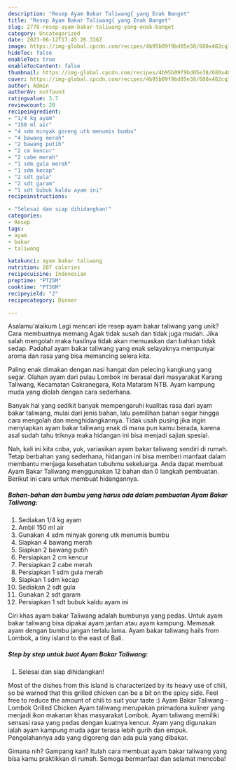```yaml
---
description: "Resep Ayam Bakar Taliwang{ yang Enak Banget"
title: "Resep Ayam Bakar Taliwang{ yang Enak Banget"
slug: 2778-resep-ayam-bakar-taliwang-yang-enak-banget
category: Uncategorized
date: 2023-06-12T17:45:26.336Z
image: https://img-global.cpcdn.com/recipes/4b95b09f9bd05e38/680x482cq70/ayam-bakar-taliwang-foto-resep-utama.jpg
hideToc: false
enableToc: true
enableTocContent: false
thumbnail: https://img-global.cpcdn.com/recipes/4b95b09f9bd05e38/680x482cq70/ayam-bakar-taliwang-foto-resep-utama.jpg
cover: https://img-global.cpcdn.com/recipes/4b95b09f9bd05e38/680x482cq70/ayam-bakar-taliwang-foto-resep-utama.jpg
author: Admin
authorAv: notfound
ratingvalue: 3.7
reviewcount: 20
recipeingredient:
- "1/4 kg ayam"
- "150 ml air"
- "4 sdm minyak goreng utk menumis bumbu"
- "4 bawang merah"
- "2 bawang putih"
- "2 cm kencur"
- "2 cabe merah"
- "1 sdm gula merah"
- "1 sdm kecap"
- "2 sdt gula"
- "2 sdt garam"
- "1 sdt bubuk kaldu ayam ini"
recipeinstructions:

- "Selesai dan siap dihidangkan!"
categories:
- Resep
tags:
- ayam
- bakar
- taliwang

katakunci: ayam bakar taliwang 
nutrition: 207 calories
recipecuisine: Indonesian
preptime: "PT25M"
cooktime: "PT36M"
recipeyield: "2"
recipecategory: Dinner

---
```



Asalamu'alaikum Lagi mencari ide resep ayam bakar taliwang yang unik? Cara membuatnya memang Agak tidak susah dan tidak juga mudah. Jika salah mengolah maka hasilnya tidak akan memuaskan dan bahkan tidak sedap. Padahal ayam bakar taliwang yang enak selayaknya mempunyai aroma dan rasa yang bisa memancing selera kita.


Paling enak dimakan dengan nasi hangat dan pelecing kangkung yang segar. Olahan ayam dari pulau Lombok ini berasal dari masyarakat Karang Taliwang, Kecamatan Cakranegara, Kota Mataram NTB. Ayam kampung muda yang diolah dengan cara sederhana.

Banyak hal yang sedikit banyak mempengaruhi kualitas rasa dari ayam bakar taliwang, mulai dari jenis bahan, lalu pemilihan bahan segar hingga cara mengolah dan menghidangkannya. Tidak usah pusing jika ingin menyiapkan ayam bakar taliwang enak di mana pun kamu berada, karena asal sudah tahu triknya maka hidangan ini bisa menjadi sajian spesial.


Nah, kali ini kita coba, yuk, variasikan ayam bakar taliwang sendiri di rumah. Tetap berbahan yang sederhana, hidangan ini bisa memberi manfaat dalam membantu menjaga kesehatan tubuhmu sekeluarga. Anda dapat membuat Ayam Bakar Taliwang menggunakan 12 bahan dan 0 langkah pembuatan. Berikut ini cara untuk membuat hidangannya.

<!--inarticleads1-->

##### Bahan-bahan dan bumbu yang harus ada dalam pembuatan Ayam Bakar Taliwang:

1. Sediakan 1/4 kg ayam
1. Ambil 150 ml air
1. Gunakan 4 sdm minyak goreng utk menumis bumbu
1. Siapkan 4 bawang merah
1. Siapkan 2 bawang putih
1. Persiapkan 2 cm kencur
1. Persiapkan 2 cabe merah
1. Persiapkan 1 sdm gula merah
1. Siapkan 1 sdm kecap
1. Sediakan 2 sdt gula
1. Gunakan 2 sdt garam
1. Persiapkan 1 sdt bubuk kaldu ayam ini


Ciri khas ayam bakar Taliwang adalah bumbunya yang pedas. Untuk ayam bakar taliwang bisa dipakai ayam jantan atau ayam kampung. Memasak ayam dengan bumbu jangan terlalu lama. Ayam bakar taliwang hails from Lombok, a tiny island to the east of Bali. 

<!--inarticleads2-->

##### Step by step untuk buat Ayam Bakar Taliwang:


1. Selesai dan siap dihidangkan!

Most of the dishes from this island is characterized by its heavy use of chili, so be warned that this grilled chicken can be a bit on the spicy side. Feel free to reduce the amount of chili to suit your taste :) Ayam Bakar Taliwang - Lombok Grilled Chicken Ayam taliwang merupakan primadona kuliner yang menjadi ikon makanan khas masyarakat Lombok. Ayam taliwang memiliki sensasi rasa yang pedas dengan kuatnya kencur. Ayam yang digunakan ialah ayam kampung muda agar terasa lebih gurih dan empuk. Pengolahannya ada yang digoreng dan ada pula yang dibakar. 

Gimana nih? Gampang kan? Itulah cara membuat ayam bakar taliwang yang bisa kamu praktikkan di rumah. Semoga bermanfaat dan selamat mencoba!
